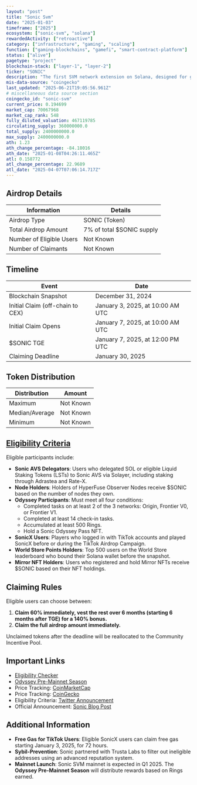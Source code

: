 ```yaml
---
layout: "post"
title: "Sonic Svm"
date: "2025-01-03"
timeframe: ["2025"]
ecosystem: ["sonic-svm", "solana"]
rewardedActivity: ["retroactive"]
category: ["infrastructure", "gaming", "scaling"]
function: ["gaming-blockchains", "gamefi", "smart-contract-platform"]
status: ["alive"]
pagetype: "project"
blockchain-stack: ["layer-1", "layer-2"]
ticker: "SONIC"
description: "The first SVM network extension on Solana, designed for games and applications. It powers the Web3 TikTok App Layer to onboard the next billion users."
mis-data-source: "coingecko"
last_updated: "2025-06-21T19:05:56.961Z"
# miscellaneous data source section
coingecko_id: "sonic-svm"
current_price: 0.194699
market_cap: 70067968
market_cap_rank: 548
fully_diluted_valuation: 467119785
circulating_supply: 360000000.0
total_supply: 2400000000.0
max_supply: 2400000000.0
ath: 1.23
ath_change_percentage: -84.18016
ath_date: "2025-01-08T04:26:11.465Z"
atl: 0.158772
atl_change_percentage: 22.9689
atl_date: "2025-04-07T07:06:14.717Z"
---
```


## Airdrop Details

| Information              | Details                   |
| ------------------------ | ------------------------- |
| Airdrop Type             | SONIC (Token)             |
| Total Airdrop Amount     | 7% of total $SONIC supply |
| Number of Eligible Users | Not Known                 |
| Number of Claimants      | Not Known                 |

## Timeline

| Event                            | Date                             |
| -------------------------------- | -------------------------------- |
| Blockchain Snapshot              | December 31, 2024                |
| Initial Claim (off-chain to CEX) | January 3, 2025, at 10:00 AM UTC |
| Initial Claim Opens              | January 7, 2025, at 10:00 AM UTC |
| $SONIC TGE                       | January 7, 2025, at 12:00 PM UTC |
| Claiming Deadline                | January 30, 2025                 |

## Token Distribution

| Distribution   | Amount    |
| -------------- | --------- |
| Maximum        | Not Known |
| Median/Average | Not Known |
| Minimum        | Not Known |

## [Eligibility Criteria](https://airdrop.sonic.game/)

Eligible participants include:

- **Sonic AVS Delegators**: Users who delegated SOL or eligible Liquid Staking Tokens (LSTs) to Sonic AVS via Solayer, including staking through Adrastea and Rate-X.
- **Node Holders**: Holders of HyperFuse Observer Nodes receive $SONIC based on the number of nodes they own.
- **Odyssey Participants**: Must meet all four conditions:
  - Completed tasks on at least 2 of the 3 networks: Origin, Frontier V0, or Frontier V1.
  - Completed at least 14 check-in tasks.
  - Accumulated at least 500 Rings.
  - Hold a Sonic Odyssey Pass NFT.
- **SonicX Users**: Players who logged in with TikTok accounts and played SonicX before or during the TikTok Airdrop Campaign.
- **World Store Points Holders**: Top 500 users on the World Store leaderboard who bound their Solana wallet before the snapshot.
- **Mirror NFT Holders**: Users who registered and hold Mirror NFTs receive $SONIC based on their NFT holdings.

## Claiming Rules

Eligible users can choose between:

1. **Claim 60% immediately, vest the rest over 6 months (starting 6 months after TGE) for a 140% bonus.**
2. **Claim the full airdrop amount immediately.**

Unclaimed tokens after the deadline will be reallocated to the Community Incentive Pool.

## Important Links

- [Eligibility Checker](https://airdrop.sonic.game/)
- [Odyssey Pre-Mainnet Season](https://odyssey.sonic.game/)
- Price Tracking: [CoinMarketCap](https://coinmarketcap.com/currencies/sonic)
- Price Tracking: [CoinGecko](https://www.coingecko.com/en/coins/sonic)
- Eligibility Criteria: [Twitter Announcement](https://x.com/SonicSVM/status/1875069287028912627)
- Official Announcement: [Sonic Blog Post](https://sonic.feather.blog/sonic-initial-claim-a-reward-for-the-community)

## Additional Information

- **Free Gas for TikTok Users**: Eligible SonicX users can claim free gas starting January 3, 2025, for 72 hours.
- **Sybil-Prevention**: Sonic partnered with Trusta Labs to filter out ineligible addresses using an advanced reputation system.
- **Mainnet Launch**: Sonic SVM mainnet is expected in Q1 2025. The **Odyssey Pre-Mainnet Season** will distribute rewards based on Rings earned.